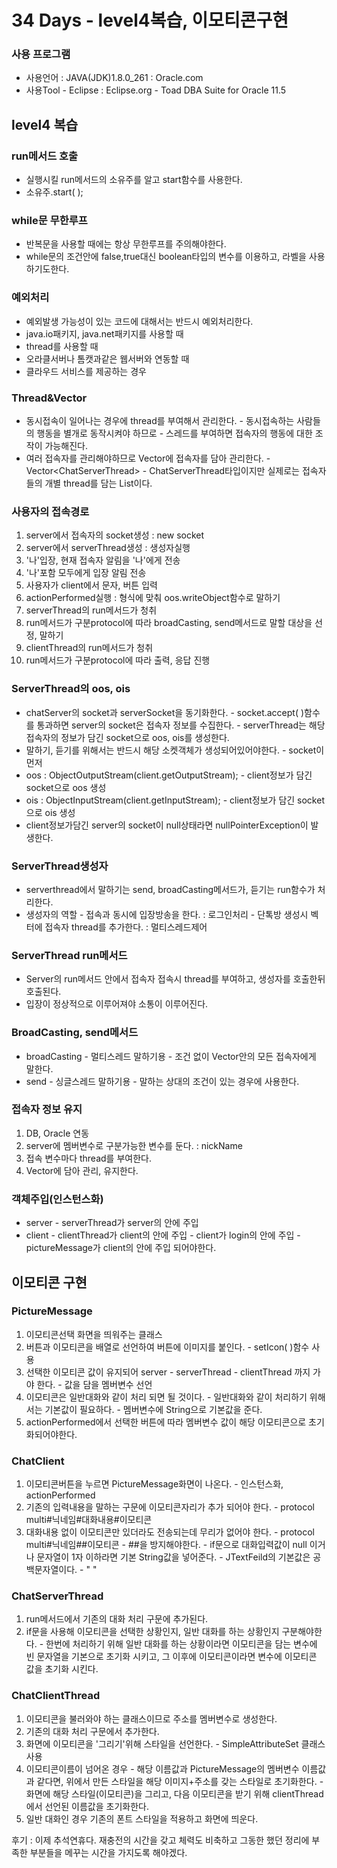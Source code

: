 # 34 Days - level4복습, 이모티콘구현

### 사용 프로그램

* 사용언어 : JAVA\(JDK\)1.8.0\_261 : Oracle.com
* 사용Tool  - Eclipse : Eclipse.org - Toad DBA Suite for Oracle 11.5

## level4 복습

### run메서드 호출

* 실행시킬 run메서드의 소유주를 알고 start함수를 사용한다.
* 소유주.start\( \);

### while문 무한루프

* 반복문을 사용할 때에는 항상 무한루프를 주의해야한다.
* while문의 조건안에 false,true대신 boolean타입의 변수를 이용하고, 라벨을 사용하기도한다.

### 예외처리

* 예외발생 가능성이 있는 코드에 대해서는 반드시 예외처리한다.
* java.io패키지, java.net패키지를 사용할 때
* thread를 사용할 때
* 오라클서버나 톰캣과같은 웹서버와 연동할 때
* 클라우드 서비스를 제공하는 경우

### Thread&Vector

* 동시접속이 일어나는 경우에 thread를 부여해서 관리한다. - 동시접속하는 사람들의 행동을 별개로 동작시켜야 하므로 - 스레드를 부여하면 접속자의 행동에 대한 조작이 가능해진다.
* 여러 접속자를 관리해야하므로 Vector에 접속자를 담아 관리한다. - Vector&lt;ChatServerThread&gt; - ChatServerThread타입이지만 실제로는 접속자들의 개별 thread를 담는 List이다.

### 사용자의 접속경로

1. server에서 접속자의 socket생성 : new socket
2. server에서 serverThread생성 : 생성자실행
3. '나'입장, 현재 접속자 알림을 '나'에게 전송
4. '나'포함 모두에게 입장 알림 전송
5. 사용자가 client에서 문자, 버튼 입력
6. actionPerformed실행 : 형식에 맞춰 oos.writeObject함수로 말하기
7. serverThread의 run메서드가 청취
8. run메서드가 구분protocol에 따라 broadCasting, send메서드로 말할 대상을 선정, 말하기
9. clientThread의 run메서드가 청취
10. run메서드가 구분protocol에 따라 출력, 응답 진행

### ServerThread의 oos, ois

* chatServer의 socket과 serverSocket을 동기화한다. - socket.accept\( \)함수를 통과하면 server의 socket은 접속자 정보를 수집한다. - serverThread는 해당 접속자의 정보가 담긴 socket으로 oos, ois를 생성한다.
* 말하기, 듣기를 위해서는 반드시 해당 소켓객체가 생성되어있어야한다. - socket이 먼저
* oos : ObjectOutputStream\(client.getOutputStream\); - client정보가 담긴 socket으로 oos 생성
* ois : ObjectInputStream\(client.getInputStream\); - client정보가 담긴 socket으로 ois 생성
* client정보가담긴 server의 socket이 null상태라면 nullPointerException이 발생한다.

### ServerThread생성자

* serverthread에서 말하기는 send, broadCasting메서드가, 듣기는 run함수가 처리한다.
* 생성자의 역할 - 접속과 동시에 입장방송을 한다. : 로그인처리 - 단톡방 생성시 벡터에 접속자 thread를 추가한다. : 멀티스레드제어

### ServerThread run메서드

* Server의 run메서드 안에서 접속자 접속시 thread를 부여하고, 생성자를 호출한뒤 호출된다.
* 입장이 정상적으로 이루어져야 소통이 이루어진다.

### BroadCasting, send메서드

* broadCasting - 멀티스레드 말하기용 - 조건 없이 Vector안의 모든 접속자에게 말한다.
* send - 싱글스레드 말하기용 - 말하는 상대의 조건이 있는 경우에 사용한다.

### 접속자 정보 유지

1. DB, Oracle 연동
2. server에 멤버변수로 구분가능한 변수를 둔다. : nickName
3. 접속 변수마다 thread를 부여한다.
4. Vector에 담아 관리, 유지한다.

### 객체주입\(인스턴스화\)

* server - serverThread가 server의 안에 주입
* client - clientThread가 client의 안에 주입 - client가 login의 안에 주입 - pictureMessage가 client의 안에 주입 되어야한다.

## 이모티콘 구현

### PictureMessage

1. 이모티콘선택 화면을 띄워주는 클래스
2. 버튼과 이모티콘을 배열로 선언하여 버튼에 이미지를 붙인다. - setIcon\( \)함수 사용
3. 선택한 이모티콘 값이 유지되어 server - serverThread - clientThread 까지 가야 한다. - 값을 담을 멤버변수 선언
4. 이모티콘은 일반대화와 같이 처리 되면 될 것이다. - 일반대화와 같이 처리하기 위해서는 기본값이 필요하다. - 멤버변수에 String으로 기본값을 준다.
5. actionPerformed에서 선택한 버튼에 따라 멤버변수 값이 해당 이모티콘으로 초기화되어야한다.

### ChatClient

1. 이모티콘버튼을 누르면 PictureMessage화면이 나온다. - 인스턴스화, actionPerformed
2. 기존의 입력내용을 말하는 구문에 이모티콘자리가 추가 되어야 한다. - protocol multi\#닉네임\#대화내용\#이모티콘
3. 대화내용 없이 이모티콘만 있더라도 전송되는데 무리가 없어야 한다. - protocol multi\#닉네임\#\#이모티콘 - \#\#을 방지해야한다. - if문으로 대화입력값이 null 이거나 문자열이 1자 이하라면 기본 String값을 넣어준다. - JTextFeild의 기본값은 공백문자열이다.  - " "

### ChatServerThread

1. run메서드에서 기존의 대화 처리 구문에 추가된다.
2. if문을 사용해 이모티콘을 선택한 상황인지, 일반 대화를 하는 상황인지 구분해야한다. - 한번에 처리하기 위해 일반 대화를 하는 상황이라면 이모티콘을 담는 변수에 빈 문자열을 기본으로 초기화 시키고, 그 이후에 이모티콘이라면 변수에 이모티콘 값을 초기화 시킨다.

### ChatClientThread

1. 이모티콘을 불러와야 하는 클래스이므로 주소를 멤버변수로 생성한다.
2. 기존의 대화 처리 구문에서 추가한다.
3. 화면에 이모티콘을 '그리기'위해 스타일을 선언한다. - SimpleAttributeSet 클래스 사용
4. 이모티콘이름이 넘어온 경우 - 해당 이름값과 PictureMessage의 멤버변수 이름값과 같다면, 위에서 만든 스타일을 해당 이미지+주소를 갖는 스타일로 초기화한다. - 화면에 해당 스타일\(이모티콘\)을 그리고, 다음 이모티콘을 받기 위해 clientThread에서 선언된 이름값을 초기화한다.
5. 일반 대화인 경우 기존의 폰트 스타일을 적용하고 화면에 띄운다.

후기 : 이제 추석연휴다. 재충전의 시간을 갖고 체력도 비축하고 그동한 했던 정리에 부족한 부분들을 메꾸는 시간을 가지도록 해야겠다.

